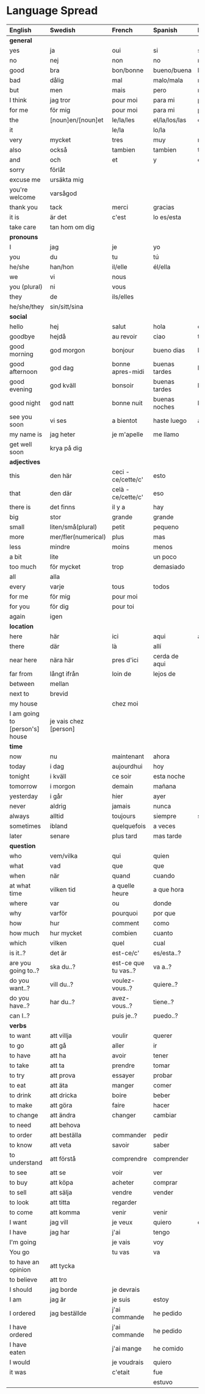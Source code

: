 # Language Spread

| English                        | Swedish               | French               | Spanish       | Portugese         | Italian         |
| :----------------------------- | :-------------------- | :------------------- | :------------ | :---------------- | :-------------- |
| **general**                    |                       |                      |               |                   |                 |
| yes                            | ja                    | oui                  | si            | si                | si              |
| no                             | nej                   | non                  | no            | nao               | no              |
| good                           | bra                   | bon/bonne            | bueno/buena   | bom/boa/bons/boas | buono           |
| bad                            | dålig                 | mal                  | malo/mala     | mau               | cattivo/cattiva |
| but                            | men                   | mais                 | pero          | mas(mash or mass) | ma              |
| I think                        | jag tror              | pour moi             | para mi       | para mim          | per me          |
| for me                         | för mig               | pour moi             | para mi       | para mim          | per me          |
| the                            | [noun]en/[noun]et     | le/la/les            | el/la/los/las | o/a/os/as         |                 |
| it                             |                       | le/la                | lo/la         |                   |                 |
| very                           | mycket                | tres                 | muy           | muito             | molto           |
| also                           | också                 | tambien              | tambien       | tambem            | anche           |
| and                            | och                   | et                   | y             | e                 | e               |
| sorry                          | förlåt                |                      |               |                   |                 |
| excuse me                      | ursäkta mig           |                      |               |                   |                 |
| you're welcome                 | varsågod              |                      |               |                   |                 |
| thank you                      | tack                  | merci                | gracias       |                   |                 |
| it is                          | är det                | c'est                | lo es/esta    |
| take care                      | tan hom om dig        |                      |
| **pronouns**                   |                       |                      |               |                   |                 |
| I                              | jag                   | je                   | yo            |                   |                 |
| you                            | du                    | tu                   | tú            |                   |                 |
| he/she                         | han/hon               | il/elle              | él/ella       |                   |                 |
| we                             | vi                    | nous                 |               |                   |                 |
| you (plural)                   | ni                    | vous                 |               |                   |                 |
| they                           | de                    | ils/elles            |               |                   |                 |
| he/she/they                    | sin/sitt/sina         |                      |               |
| **social**                     |                       |                      |               |                   |                 |
| hello                          | hej                   | salut                | hola          | ola               | ciao            |
| goodbye                        | hejdå                 | au revoir            | ciao          | tchau             | arrivederci     |
| good morning                   | god morgon            | bonjour              | bueno dias    | bom dia           | buongiorno      |
| good afternoon                 | god dag               | bonne apres-midi     | buenas tardes | boa tarde         | buon pomeriggio |
| good evening                   | god kväll             | bonsoir              | buenas tardes | boa tarde         | buona serata    |
| good night                     | god natt              | bonne nuit           | buenas noches | boa noite         | buona notte     |
| see you soon                   | vi ses                | a bientot            | haste luego   | ate logo          | a dopo          |
| my name is                     | jag heter             | je m'apelle          | me llamo      |                   |                 |
| get well soon                  | krya på dig           |                      |
| **adjectives**                 |                       |                      |               |                   |                 |
| this                           | den här               | ceci - ce/cette/c'   | esto          |                   |                 |
| that                           | den där               | celà - ce/cette/c'   | eso           |                   |                 |
| there is                       | det finns             | il y a               | hay           |
| big                            | stor                  | grande               | grande        |                   |                 |
| small                          | liten/små(plural)     | petit                | pequeno       |                   |                 |
| more                           | mer/fler(numerical)   | plus                 | mas           |                   |                 |
| less                           | mindre                | moins                | menos         |                   |                 |
| a bit                          | lite                  |                      | un poco       |                   |                 |
| too much                       | för mycket            | trop                 | demasiado     |                   | troppo          |
| all                            | alla                  |                      |               |                   |                 |
| every                          | varje                 | tous                 | todos         |                   |                 |
| for me                         | för mig               | pour moi             |               |                   |                 |
| for you                        | för dig               | pour toi             |               |                   |                 |
| again                          | igen                  |                      |
| **location**                   |                       |                      |               |                   |                 |
| here                           | här                   | ici                  | aqui          | aqui              | qui             |
| there                          | där                   | là                   | allí          |                   |                 |
| near here                      | nära här              | pres d'ici           | cerda de aqui |                   |                 |
| far from                       | långt ifrån           | loin de              | lejos de      |                   |                 |
| between                        | mellan                |                      |               |
| next to                        | brevid                |                      |               |
| my house                       |                       | chez moi             |               |
| I am going to [person's] house | je vais chez [person] |                      |               |                   |                 |
| **time**                       |                       |                      |               |                   |                 |
| now                            | nu                    | maintenant           | ahora         |
| today                          | i dag                 | aujourdhui           | hoy           |
| tonight                        | i kväll               | ce soir              | esta noche    |
| tomorrow                       | i morgon              | demain               | mañana        |
| yesterday                      | i går                 | hier                 | ayer          |
| never                          | aldrig                | jamais               | nunca         |
| always                         | alltid                | toujours             | siempre       | sempre            | sempre          |
| sometimes                      | ibland                | quelquefois          | a veces       |                   |                 |
| later                          | senare                | plus tard            | mas tarde     |                   |                 |
| **question**                   |                       |                      |               |
| who                            | vem/vilka             | qui                  | quien         |
| what                           | vad                   | que                  | que           |
| when                           | när                   | quand                | cuando        |
| at what time                   | vilken tid            | a quelle heure       | a que hora    |
| where                          | var                   | ou                   | donde         |
| why                            | varför                | pourquoi             | por que       |
| how                            | hur                   | comment              | como          |
| how much                       | hur mycket            | combien              | cuanto        |
| which                          | vilken                | quel                 | cual          |
| is it..?                       | det är                | est-ce/c'            | es/esta..?    |
| are you going to..?            | ska du..?             | est-ce que tu vas..? | va a..?       |
| do you want..?                 | vill du..?            | voulez-vous..?       | quiere..?     |
| do you have..?                 | har du..?             | avez-vous..?         | tiene..?      |
| can I..?                       |                       | puis je..?           | puedo..?      |
| **verbs**                      |                       |                      |
| to want                        | att villja            | voulir               | querer        |
| to go                          | att gå                | aller                | ir            |
| to have                        | att ha                | avoir                | tener         |
| to take                        | att ta                | prendre              | tomar         |
| to try                         | att prova             | essayer              | probar        |
| to eat                         | att äta               | manger               | comer         |
| to drink                       | att dricka            | boire                | beber         |
| to make                        | att göra              | faire                | hacer         |
| to change                      | att ändra             | changer              | cambiar       |
| to need                        | att behova            |                      |               |
| to order                       | att beställa          | commander            | pedir         |
| to know                        | att veta              | savoir               | saber         |
| to understand                  | att förstå            | comprendre           | comprender    |
| to see                         | att se                | voir                 | ver           |
| to buy                         | att köpa              | acheter              | comprar       |
| to sell                        | att sälja             | vendre               | vender        |
| to look                        | att titta             | regarder             |               |
| to come                        | att komma             | venir                | venir         |
| I want                         | jag vill              | je veux              | quiero        | quero             |                 |
| I have                         | jag har               | j'ai                 | tengo         |
| I'm going                      |                       | je vais              | voy           |
| You go                         |                       | tu vas               | va            |
| to have an opinion             | att tycka             |                      |               |
| to believe                     | att tro               |                      |               |
| I should                       | jag borde             | je devrais           |               |
| I am                           | jag är                | je suis              | estoy         |
| I ordered                      | jag beställde         | j'ai commande        | he pedido     |
| I have ordered                 |                       | j'ai commande        | he pedido     |
| I have eaten                   |                       | j'ai mange           | he comido     |
| I would                        |                       | je voudrais          | quiero        |
| it was                         |                       | c'etait              | fue           |
|                                |                       |                      | estuvo        |
